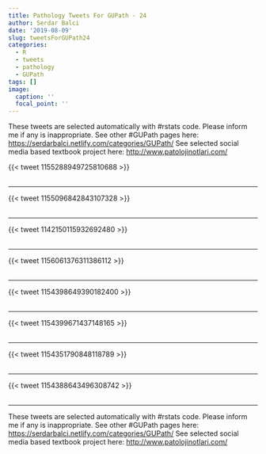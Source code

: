 ```yaml
---
title: Pathology Tweets For GUPath - 24
author: Serdar Balci
date: '2019-08-09'
slug: tweetsForGUPath24
categories:
  - R
  - tweets
  - pathology
  - GUPath
tags: []
image:
  caption: ''
  focal_point: ''
---
```



These tweets are selected automatically with #rstats code. Please inform me if any is inappropriate.
See other #GUPath pages here: https://serdarbalci.netlify.com/categories/GUPath/ 
See selected social media based textbook project here: http://www.patolojinotlari.com/

{{< tweet 1155288949725810688 >}}
<br>
<br>
<hr>
{{< tweet 1155096842843107328 >}}
<br>
<br>
<hr>
{{< tweet 1142150115932692480 >}}
<br>
<br>
<hr>
{{< tweet 1156061376311386112 >}}
<br>
<br>
<hr>
{{< tweet 1154398649390182400 >}}
<br>
<br>
<hr>
{{< tweet 1154399671437148165 >}}
<br>
<br>
<hr>
{{< tweet 1154351790848118789 >}}
<br>
<br>
<hr>
{{< tweet 1154388643496308742 >}}
<br>
<br>
<hr>


These tweets are selected automatically with #rstats code. Please inform me if any is inappropriate.
See other #GUPath pages here: https://serdarbalci.netlify.com/categories/GUPath/ 
See selected social media based textbook project here: http://www.patolojinotlari.com/
